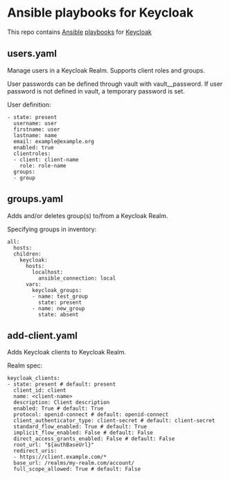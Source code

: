 # Ansible playbooks for Keycloak

This repo contains [Ansible](https://www.ansible.com) [playbooks](https://docs.ansible.com/ansible/latest/user_guide/playbooks_intro.html) for [Keycloak](https://www.keycloak.org)

## users.yaml

Manage users in a Keycloak Realm. Supports client roles and groups.

User passwords can be defined through vault with vault_<username>_password. If user password is not defined in vault, a temporary password is set.

User definition:
```
- state: present
  username: user
  firstname: user
  lastname: name
  email: example@example.org
  enabled: true
  clientroles:
  - client: client-name
    role: role-name
  groups:
  - group
```

## groups.yaml

Adds and/or deletes group(s) to/from a Keycloak Realm. 

Specifying groups in inventory:
```
all:
  hosts:
  children:
    keycloak:
      hosts:
        localhost:
          ansible_connection: local
      vars:
        keycloak_groups:
        - name: test_group
          state: present
        - name: new_group
          state: absent
```

## add-client.yaml

Adds Keycloak clients to Keycloak Realm.

Realm spec:
```
keycloak_clients:
- state: present # default: present
  client_id: client
  name: <client-name>
  description: Client description
  enabled: True # default: True
  protocol: openid-connect # default: openid-connect
  client_authenticator_type: client-secret # default: client-secret
  standard_flow_enabled: True # default: True
  implicit_flow_enabled: False # default: False
  direct_access_grants_enabled: False # default: False
  root_url: "${authBaseUrl}"
  redirect_uris:
  - https://client.example.com/*
  base_url: /realms/my-realm.com/account/
  full_scope_allowed: True # default: False
```
